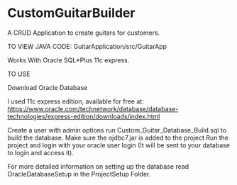 # CustomGuitarBuilder
A CRUD Application to create guitars for customers.

TO VIEW JAVA CODE:
GuitarApplication/src/GuitarApp

Works With Oracle SQL*Plus 11c express.

TO USE

Download Oracle Database 

I used 11c express edition, available for free at:
https://www.oracle.com/technetwork/database/database-technologies/express-edition/downloads/index.html

Create a user with admin options
run Custom_Guitar_Database_Build.sql to build the database.
Make sure the ojdbc7.jar is added to the project
Run the project and login with your oracle user login (It will be sent to your database to login and access it).

For more detailed information on setting up the database read OracleDatabaseSetup in the ProjectSetup Folder.


